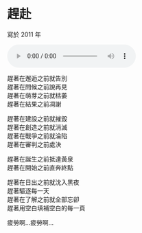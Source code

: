 # 趕赴

寫於 2011 年

<audio src="arriving.mp3" controls>
Your browser does not support the audio element.
</audio>


趕著在邂逅之前就告別<br>
趕著在問候之前說再見<br>
趕著在萌芽之前就枯萎<br>
趕著在結果之前凋謝

趕著在建設之前就摧毀<br>
趕著在創造之前就消滅<br>
趕著在戰爭之前就淪陷<br>
趕著在審判之前處決

趕著在誕生之前抵達黃泉<br>
趕著在開始之前直奔終點

趕著在日出之前就沈入黑夜<br>
趕著驅逐每一天<br>
趕著在了解之前就全部忘卻<br>
趕著用空白填補空白的每一頁

疲勞啊…疲勞啊…

